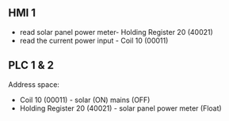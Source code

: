 ## HMI 1
- read solar panel power meter- Holding Register 20 (40021)
- read the current power input - Coil 10 (00011)

## PLC 1 & 2
Address space:
- Coil 10 (00011) - solar (ON) mains (OFF)
- Holding Register 20 (40021) - solar panel power meter (Float)